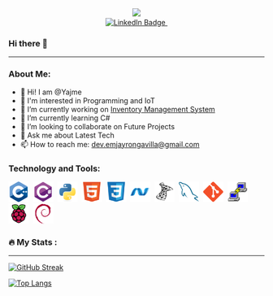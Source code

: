 
<div id="header" align= "center">
  <img src="https://media.giphy.com/media/5dLoIhuX12Nl1MnQJ1/giphy.gif" width= "250" />
  <div id="badges">
  <a href="https://www.linkedin.com/in/emjay-rongavilla-19149a276/">
    <img src="https://img.shields.io/badge/LinkedIn-blue?style=for-the-badge&logo=linkedin&logoColor=white" alt="LinkedIn Badge"/>
  </a>
<img src="https://komarev.com/ghpvc/?username=Yajme&style=flat-square&color=blue" alt=""/>
</div>
</div>

### Hi there 👋


---


### About Me:
- 👋 Hi! I am @Yajme
- 🔭 I'm interested in Programming and IoT
- 🔭 I’m currently working on [Inventory Management System](https://github.com/Yajme/Inventory-Management-System)
- 🌱 I’m currently learning C#
- 👯 I’m looking to collaborate on Future Projects
- 💬 Ask me about Latest Tech
- 📫 How to reach me: dev.emjayrongavilla@gmail.com

### Technology and Tools:

  
<div>
  <img src="https://github.com/devicons/devicon/blob/master/icons/cplusplus/cplusplus-original.svg" title="cpp" alt="cpp" width="40" height="40"/>&nbsp;
  <img src="https://github.com/devicons/devicon/blob/master/icons/csharp/csharp-original.svg" title="cs" alt="cs" width="40" height="40"/>&nbsp;
  <img src="https://github.com/devicons/devicon/blob/master/icons/python/python-original.svg" title="py" alt="py" width="40" height="40"/>&nbsp;
  <img src="https://github.com/devicons/devicon/blob/master/icons/html5/html5-original.svg" title="cpp" alt="cpp" width="40" height="40"/>&nbsp;
  <img src="https://github.com/devicons/devicon/blob/master/icons/css3/css3-original.svg" title="cpp" alt="cpp" width="40" height="40"/>&nbsp;
  <img src="https://github.com/devicons/devicon/blob/master/icons/dot-net/dot-net-original.svg" title="cpp" alt="cpp" width="40" height="40"/>&nbsp;
  <img src="https://github.com/devicons/devicon/blob/master/icons/microsoftsqlserver/microsoftsqlserver-plain.svg" title="cpp" alt="cpp" width="40" height="40"/>&nbsp;
  <img src="https://github.com/devicons/devicon/blob/master/icons/mysql/mysql-original.svg" title="cpp" alt="cpp" width="40" height="40"/>&nbsp;
  <img src="https://github.com/devicons/devicon/blob/master/icons/git/git-original.svg" title="git" alt="git" width="40" height="40"/>&nbsp;
  <img src="https://github.com/devicons/devicon/blob/master/icons/putty/putty-original.svg" title="cpp" alt="cpp" width="40" height="40"/>&nbsp;
  <img src="https://github.com/devicons/devicon/blob/master/icons/raspberrypi/raspberrypi-original.svg" title="cpp" alt="cpp" width="40" height="40"/>&nbsp;
  <img src="https://github.com/devicons/devicon/blob/master/icons/debian/debian-original.svg" title="cpp" alt="cpp" width="40" height="40"/>&nbsp;
  
</div>


### :fire: My Stats :
---


[![GitHub Streak](https://streak-stats.demolab.com?user=Yajme)](https://git.io/streak-stats)

[![Top Langs](https://github-readme-stats.vercel.app/api/top-langs/?username=Yajme)](https://github.com/anuraghazra/github-readme-stats)
